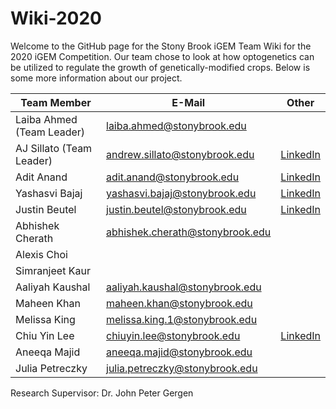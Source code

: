 # Wiki-2020
Welcome to the GitHub page for the Stony Brook iGEM Team Wiki for the 2020 iGEM Competition. Our team chose to look at how optogenetics can be utilized to regulate the growth of genetically-modified crops. Below is some more information about our project.

| Team Member | E-Mail | Other |
| --- | --- | --- |
| Laiba Ahmed (Team Leader) | laiba.ahmed@stonybrook.edu  | []() |
| AJ Sillato (Team Leader) | andrew.sillato@stonybrook.edu | [LinkedIn](https://www.linkedin.com/in/andrew-sillato-2388b71a4/) |
| Adit Anand | adit.anand@stonybrook.edu | [LinkedIn](https://www.linkedin.com/in/adit-anand-b55348193/) |
| Yashasvi Bajaj | yashasvi.bajaj@stonybrook.edu | [LinkedIn](https://www.linkedin.com/in/yashasvi-bajaj-98412a1a8/) |
| Justin Beutel | justin.beutel@stonybrook.edu | [LinkedIn](linkedin.com/in/justin-beutel-09795b19b ) |
| Abhishek Cherath | abhishek.cherath@stonybrook.edu | [<!-- Text displayed in the table. Insert link to LinkedIn, etc. in parentheses -->]() |
| Alexis Choi | <!--Email address --> | [<!-- Text displayed in the table. Insert link to LinkedIn, etc. in parentheses -->]() |
| Simranjeet Kaur | <!--Email address --> | [<!-- Text displayed in the table. Insert link to LinkedIn, etc. in parentheses -->]() |
| Aaliyah Kaushal | aaliyah.kaushal@stonybrook.edu | [<!-- Text displayed in the table. Insert link to LinkedIn, etc. in parentheses -->]() |
| Maheen Khan | maheen.khan@stonybrook.edu| [<!-- Text displayed in the table. Insert link to LinkedIn, etc. in parentheses -->]() |
| Melissa King | melissa.king.1@stonybrook.edu | [<!-- Text displayed in the table. Insert link to LinkedIn, etc. in parentheses -->]() |
| Chiu Yin Lee | chiuyin.lee@stonybrook.edu | [LinkedIn](https://www.linkedin.com/in/chiu-yin-lee-289a9b12b) |
| Aneeqa Majid | aneeqa.majid@stonybrook.edu | [<!-- Text displayed in the table. Insert link to LinkedIn, etc. in parentheses -->]() |
| Julia Petreczky | julia.petreczky@stonybrook.edu | [<!-- Text displayed in the table. Insert link to LinkedIn, etc. in parentheses -->]() |

Research Supervisor: Dr. John Peter Gergen
